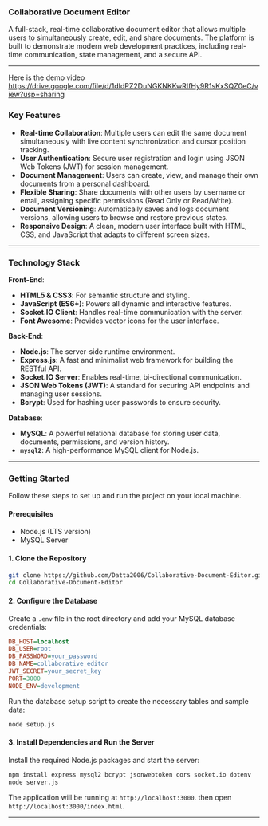 ### Collaborative Document Editor

A full-stack, real-time collaborative document editor that allows multiple users to simultaneously create, edit, and share documents. The platform is built to demonstrate modern web development practices, including real-time communication, state management, and a secure API.

-----
Here is the demo video https://drive.google.com/file/d/1dIdPZ2DuNGKNKKwRIfHy9R1sKxSQZ0eC/view?usp=sharing
### Key Features

  * **Real-time Collaboration**: Multiple users can edit the same document simultaneously with live content synchronization and cursor position tracking.
  * **User Authentication**: Secure user registration and login using JSON Web Tokens (JWT) for session management.
  * **Document Management**: Users can create, view, and manage their own documents from a personal dashboard.
  * **Flexible Sharing**: Share documents with other users by username or email, assigning specific permissions (Read Only or Read/Write).
  * **Document Versioning**: Automatically saves and logs document versions, allowing users to browse and restore previous states.
  * **Responsive Design**: A clean, modern user interface built with HTML, CSS, and JavaScript that adapts to different screen sizes.

-----

### Technology Stack

**Front-End**:

  * **HTML5 & CSS3**: For semantic structure and styling.
  * **JavaScript (ES6+)**: Powers all dynamic and interactive features.
  * **Socket.IO Client**: Handles real-time communication with the server.
  * **Font Awesome**: Provides vector icons for the user interface.

**Back-End**:

  * **Node.js**: The server-side runtime environment.
  * **Express.js**: A fast and minimalist web framework for building the RESTful API.
  * **Socket.IO Server**: Enables real-time, bi-directional communication.
  * **JSON Web Tokens (JWT)**: A standard for securing API endpoints and managing user sessions.
  * **Bcrypt**: Used for hashing user passwords to ensure security.

**Database**:

  * **MySQL**: A powerful relational database for storing user data, documents, permissions, and version history.
  * **`mysql2`**: A high-performance MySQL client for Node.js.

-----

### Getting Started

Follow these steps to set up and run the project on your local machine.

#### Prerequisites

  * Node.js (LTS version)
  * MySQL Server

#### 1\. Clone the Repository

```bash
git clone https://github.com/Datta2006/Collaborative-Document-Editor.git
cd Collaborative-Document-Editor
```

#### 2\. Configure the Database

Create a `.env` file in the root directory and add your MySQL database credentials:

```ini
DB_HOST=localhost
DB_USER=root
DB_PASSWORD=your_password
DB_NAME=collaborative_editor
JWT_SECRET=your_secret_key
PORT=3000
NODE_ENV=development
```

Run the database setup script to create the necessary tables and sample data:

```bash
node setup.js
```

#### 3\. Install Dependencies and Run the Server

Install the required Node.js packages and start the server:

```bash
npm install express mysql2 bcrypt jsonwebtoken cors socket.io dotenv
node server.js
```

The application will be running at `http://localhost:3000`.
then open `http://localhost:3000/index.html`.

-----

